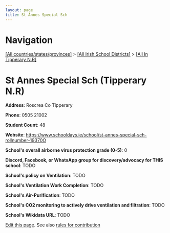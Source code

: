 ```yaml
---
layout: page
title: St Annes Special Sch
---
```

# Navigation

[[All countries/states/provinces]](../../..) > [[All Irish School Districts]](../..) > [[All In Tipperary N.R]](..)

# St Annes Special Sch (Tipperary N.R)

**Address**: Roscrea Co Tipperary

**Phone**: 0505 21002

**Student Count**: 48

**Website**: <https://www.schooldays.ie/school/st-annes-special-sch-rollnumber-19370O>

**School's overall airborne virus protection grade (0-5)**: 0

**Discord, Facebook, or WhatsApp group for discovery/advocacy for THIS school**: TODO

**School's policy on Ventilation**: TODO

**School's Ventilation Work Completion**: TODO

**School's Air-Purification**: TODO

**School's CO2 monitoring to actively drive ventilation and filtration**: TODO

**School's Wikidata URL**: TODO


[Edit this page](https://github.com/ventilate-schools/Ireland/edit/main/./Tipperary_N.R/St_Annes_Special_Sch.md). See also [rules for contribution](../../../contribution-rules/)